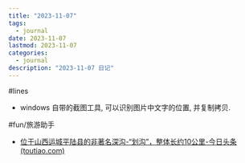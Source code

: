 ```yaml
---
title: "2023-11-07"
tags:
  - journal
date: 2023-11-07
lastmod: 2023-11-07
categories:
  - journal
description: "2023-11-07 日记"
---
```


#lines

- windows 自带的截图工具, 可以识别图片中文字的位置, 并复制拷贝.

#fun/旅游助手

- [位于山西运城平陆县的非著名深沟-“划沟”，整体长约10公里-今日头条 (toutiao.com)](https://www.toutiao.com/w/1733600916925507/)
